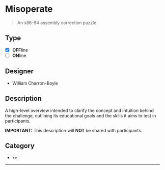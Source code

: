 # Misoperate

> An x86-64 assembly correction puzzle

## Type

- [X] **OFF**line
- [ ] **ON**line

## Designer

- William Charron-Boyle

## Description

A high-level overview intended to clarify the concept and intuition behind the challenge, outlining its educational
goals and the skills it aims to test in participants.

**IMPORTANT:** This description will **NOT** be shared with participants.

## Category

- `re`

---
